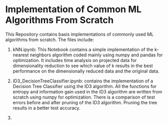 # Implementation of Common ML Algorithms From Scratch

This Repository contains basis implementations of commonly used ML algorithms from scratch. The files include:

1. kNN.ipynb: This Notebook contains a simple implementation of the k-nearest neighbors algorithm coded mainly using numpy and pandas for optimization. It includes time analysis on projected data for dimensionality reduction to see which value of k results in the best performance on the dimensionally reduced data and the original data.

2. ID3_DecisionTreeClassifier.ipynb: contains the implementation of a Decision Tree Classifier using the ID3 algorithm. All the functions for entropy and information gain used in the ID3 algorithm are written from scratch using numpy for optimization. There is a comparison of test errors before and after pruning of the ID3 algorithm. Pruning the tree results in a better test accuracy.

3. 
